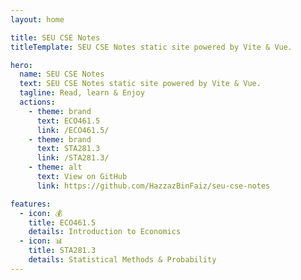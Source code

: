 ```yaml
---
layout: home

title: SEU CSE Notes
titleTemplate: SEU CSE Notes static site powered by Vite & Vue.

hero:
  name: SEU CSE Notes
  text: SEU CSE Notes static site powered by Vite & Vue.
  tagline: Read, learn & Enjoy
  actions:
    - theme: brand
      text: ECO461.5
      link: /ECO461.5/
    - theme: brand
      text: STA281.3
      link: /STA281.3/
    - theme: alt
      text: View on GitHub
      link: https://github.com/HazzazBinFaiz/seu-cse-notes

features:
  - icon: 💰
    title: ECO461.5
    details: Introduction to Economics
  - icon: 📊
    title: STA281.3
    details: Statistical Methods & Probability
---
```


